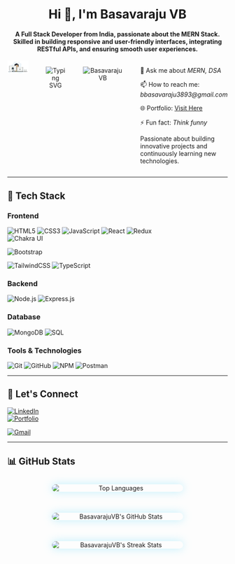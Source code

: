 <h1 align="center">Hi 👋, I'm Basavaraju VB</h1>
<h4 align="center">A Full Stack Developer from India, passionate about the MERN Stack. Skilled in building responsive and user-friendly interfaces, integrating RESTful APIs, and ensuring smooth user experiences.</h4>

<div align="center" style="display: flex; justify-content: center; align-items: flex-start; gap: 40px;">
  <!-- Image -->
  <div>
    <img alt="Coding" width="500" src="https://raw.githubusercontent.com/rajpratyush/rajpratyush/master/me_1.gif">
  </div>

<p align="center">
  <img src="https://readme-typing-svg.demolab.com?font=Fira+Code&weight=800&pause=1000&color=00FFFF&background=B3FFE500&center=true&random=false&width=600&lines=Full+Stack+Web+Developer;600+Hours+of+Coding+Experience" alt="Typing SVG" />
</p>

<p align="center">
  <img src="https://komarev.com/ghpvc/?username=BasavarajuVB&label=Profile%20views&color=0e75b6&style=flat" alt="BasavarajuVB" /> 
</p>
  <!-- Text on the side -->
  <div align="left">
    <p>💬 Ask me about <i>MERN, DSA</i></p>
    <p>📫 How to reach me: <i>bbasavaraju3893@gmail.com</i></p>
    <p>🌐 Portfolio: <a href="https://raju-vb.vercel.app/">Visit Here</a></p>
    <p>⚡ Fun fact: <i>Think funny</i></p>
    <p>Passionate about building innovative projects and continuously learning new technologies.</p>
  </div>
</div>


---

## 🚀 Tech Stack  

### Frontend  
![HTML5](https://img.shields.io/badge/HTML5-E34F26?style=for-the-badge&logo=html5&logoColor=white) 
![CSS3](https://img.shields.io/badge/CSS3-1572B6?style=for-the-badge&logo=css3&logoColor=white) 
![JavaScript](https://img.shields.io/badge/JavaScript-F7DF1E?style=for-the-badge&logo=javascript&logoColor=black) 
![React](https://img.shields.io/badge/React-20232A?style=for-the-badge&logo=react&logoColor=61DAFB) 
![Redux](https://img.shields.io/badge/Redux-764ABC?style=for-the-badge&logo=redux&logoColor=white)  
![Chakra UI](https://img.shields.io/badge/Chakra--UI-319795?style=for-the-badge&logo=chakra-ui&logoColor=white) 

![Bootstrap](https://img.shields.io/badge/Bootstrap-7952B3?style=for-the-badge&logo=bootstrap&logoColor=white) 

![TailwindCSS](https://img.shields.io/badge/Tailwind_CSS-38B2AC?style=for-the-badge&logo=tailwind-css&logoColor=white) 
![TypeScript](https://img.shields.io/badge/TypeScript-007ACC?style=for-the-badge&logo=typescript&logoColor=white)  

### Backend  
![Node.js](https://img.shields.io/badge/Node.js-43853D?style=for-the-badge&logo=node.js&logoColor=white) 
![Express.js](https://img.shields.io/badge/Express.js-000000?style=for-the-badge&logo=express&logoColor=white) 


### Database  
![MongoDB](https://img.shields.io/badge/MongoDB-4EA94B?style=for-the-badge&logo=mongodb&logoColor=white) 
![SQL](https://img.shields.io/badge/SQL-336791?style=for-the-badge&logo=postgresql&logoColor=white)  

### Tools & Technologies  
![Git](https://img.shields.io/badge/Git-F05032?style=for-the-badge&logo=git&logoColor=white) 
![GitHub](https://img.shields.io/badge/GitHub-181717?style=for-the-badge&logo=github&logoColor=white) 
![NPM](https://img.shields.io/badge/NPM-CB3837?style=for-the-badge&logo=npm&logoColor=white) 
![Postman](https://img.shields.io/badge/Postman-FF6C37?style=for-the-badge&logo=postman&logoColor=white) 


---

## 🤝 Let's Connect  
[![LinkedIn](https://img.shields.io/badge/LinkedIn-0A66C2?style=for-the-badge&logo=linkedin&logoColor=white)](https://www.linkedin.com/in/basavaraju-vb)  
[![Portfolio](https://img.shields.io/badge/Portfolio-00C853?style=for-the-badge&logo=google-chrome&logoColor=white)](https://raju-vb.vercel.app/)
 
[![Gmail](https://img.shields.io/badge/Gmail-D14836?style=for-the-badge&logo=gmail&logoColor=white)](mailto:bbasavaraju3893@gmail.com)  

---

## 📊 GitHub Stats  

<div align="center" style="display: flex; flex-direction: column; align-items: center; gap: 20px;">

  <!-- Top Languages Card -->
  <img 
    src="https://github-readme-stats.vercel.app/api/top-langs/?username=basavarajuvb&layout=compact&theme=react&title_color=61dafb&text_color=ffffff&bg_color=0D1117&border_color=61dafb&border_radius=15&hide_border=false" 
    alt="Top Languages"
    width="48%"
    style="min-width:300px; box-shadow: 0 0 20px rgba(97, 218, 251, 0.4); border-radius: 15px;"
  />

  <!-- Main GitHub Stats Card -->
  <img 
    src="https://github-readme-stats.vercel.app/api?username=basavarajuvb&show_icons=true&theme=react&title_color=61dafb&text_color=ffffff&icon_color=61dafb&bg_color=0D1117&border_color=61dafb&border_radius=15&hide_border=false" 
    alt="BasavarajuVB's GitHub Stats"
    width="60%"
    style="min-width:300px; box-shadow: 0 0 20px rgba(97, 218, 251, 0.4); border-radius: 15px;"
  />

  <!-- Streak Stats Card -->
  <img 
    src="https://github-readme-streak-stats.herokuapp.com?user=Basavarajuvb&theme=react&background=0D1117&ring=61dafb&fire=61dafb&currStreakLabel=61dafb&sideNums=ffffff&dates=8B949E&currStreakNum=ffffff&sideLabels=8B949E&border=61dafb&border_radius=15" 
    alt="BasavarajuVB's Streak Stats"
    width="60%"
    style="min-width:300px; box-shadow: 0 0 20px rgba(97, 218, 251, 0.4); border-radius: 15px;"
  />

</div>
